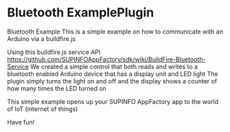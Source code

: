 # Bluetooth ExamplePlugin

Bluetooth Example
This is a simple example on how to communicate with an Arduino via a buildfire.js

Using this buildfire.js service API https://github.com/SUPINFOAppFactory/sdk/wiki/BuildFire-Bluetooth-Service
We created a simple control that both reads and writes to a bluetooth enabled Arduino device that has a display unit and LED light
The plugin simply turns the light on and off and the display shows a counter of how many times the LED turned on

This simple example opens up your SUPINFO AppFactory app to the world of IoT (internet of things)

Have fun!

